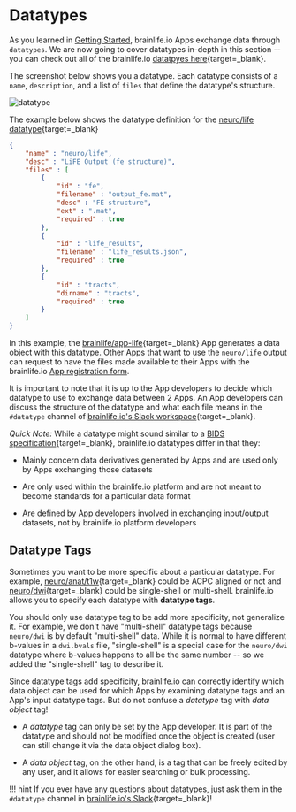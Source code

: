 # Datatypes

As you learned in [Getting Started](/docs/user/started/#brainlifeio-terms-to-know), brainlife.io Apps exchange data through `datatypes`. We are now going to cover datatypes in-depth in this section -- you can check out all of the brainlife.io [datatpyes here](https://brainlife.io/datatypes/){target=_blank}.

The screenshot below shows you a datatype. Each datatype consists of a `name`, `description`, and a list of `files` that define the datatype's structure.

![datatype](../img/datatypes.png)

The example below shows the datatype definition for the [neuro/life datatype](https://brainlife.io/datatype/58d15eaee13a50849b258844){target=_blank}

```json
{
    "name" : "neuro/life",
    "desc" : "LiFE Output (fe structure)",
    "files" : [ 
        {
            "id" : "fe",
            "filename" : "output_fe.mat",
            "desc" : "FE structure",
            "ext" : ".mat",
            "required" : true
        }, 
        {
            "id" : "life_results",
            "filename" : "life_results.json",
            "required" : true
        }, 
        {
            "id" : "tracts",
            "dirname" : "tracts",
            "required" : true
        }
    ]
}
```

In this example, the [brainlife/app-life](https://brainlife.io/app/5baa44b1d0be8b002776b8f7){target=_blank} App generates a data object with this datatype. Other Apps that want to use the `neuro/life` output can request to have the files made available to their Apps with the brainlife.io [App registration form](https://brainlife.io/docs/apps/register/).

It is important to note that it is up to the App developers to decide which datatype to use to exchange data between 2 Apps. An App developers can discuss the structure of the datatype and what each file means in the `#datatype` channel of [brainlife.io's Slack workspace](https://brainlife-inviter.herokuapp.com/){target=_blank}.

_Quick Note:_ While a datatype might sound similar to a [BIDS specification](https://bids-specification.readthedocs.io/en/stable/){target=_blank}, brainlife.io datatypes differ in that they:

* Mainly concern data derivatives generated by Apps and are used only by Apps exchanging those datasets

* Are only used within the brainlife.io platform and are not meant to become standards for a particular data format 

* Are defined by App developers involved in exchanging input/output datasets, not by brainlife.io platform developers

## Datatype Tags

Sometimes you want to be more specific about a particular datatype. For example, [neuro/anat/t1w](https://brainlife.io/datatype/58c33bcee13a50849b25879a){target=_blank} could be ACPC aligned or not and [neuro/dwi](https://brainlife.io/datatype/58c33c5fe13a50849b25879b){target=_blank} could be single-shell or multi-shell. brainlife.io allows you to specify each datatype with **datatype tags**. 

You should only use datatype tag to be add more specificity, not generalize it. For example, we don't have "multi-shell" datatype tags because `neuro/dwi` is by default "multi-shell" data. While it is normal to have different b-values in a `dwi.bvals` file, "single-shell" is a special case for the `neuro/dwi` datatype where b-values happens to all be the same number -- so we added the "single-shell" tag to describe it.

Since datatype tags add specificity, brainlife.io can correctly identify which data object can be used for which Apps by examining datatype tags and an App's input datatype tags. But do not confuse a *datatype* tag with *data object* tag!

* A *datatype* tag can only be set by the App developer. It is part of the datatype and should not be modified once the object is created (user can still change it via the data object dialog box).

* A *data object* tag, on the other hand, is a tag that can be freely edited by any user, and it allows for easier searching or bulk processing. 

!!! hint
    If you ever have any questions about datatypes, just ask them in the `#datatype` channel in [brainlife.io's Slack](https://brainlife-inviter.herokuapp.com/){target=_blank}!
